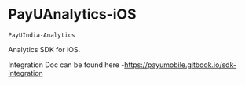 # PayUAnalytics-iOS
    PayUIndia-Analytics
Analytics SDK for iOS.


Integration Doc can be found here -https://payumobile.gitbook.io/sdk-integration
